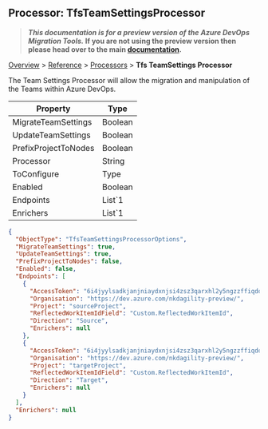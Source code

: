 ## Processor: TfsTeamSettingsProcessor

>**_This documentation is for a preview version of the Azure DevOps Migration Tools._ If you are not using the preview version then please head over to the main [documentation](https://nkdagility.github.io/azure-devops-migration-tools).**

[Overview](.././index.md) > [Reference](../index.md) > [Processors](./index.md) > **Tfs TeamSettings Processor**

The Team Settings Processor will allow the migration and manipulation of the Teams within Azure DevOps. 

Property | Type
-------- | ----
MigrateTeamSettings | Boolean
UpdateTeamSettings | Boolean
PrefixProjectToNodes | Boolean
Processor | String
ToConfigure | Type
Enabled | Boolean
Endpoints | List`1
Enrichers | List`1


```JSON
{
  "ObjectType": "TfsTeamSettingsProcessorOptions",
  "MigrateTeamSettings": true,
  "UpdateTeamSettings": true,
  "PrefixProjectToNodes": false,
  "Enabled": false,
  "Endpoints": [
    {
      "AccessToken": "6i4jyylsadkjanjniaydxnjsi4zsz3qarxhl2y5ngzzffiqdostq",
      "Organisation": "https://dev.azure.com/nkdagility-preview/",
      "Project": "sourceProject",
      "ReflectedWorkItemIdField": "Custom.ReflectedWorkItemId",
      "Direction": "Source",
      "Enrichers": null
    },
    {
      "AccessToken": "6i4jyylsadkjanjniaydxnjsi4zsz3qarxhl2y5ngzzffiqdostq",
      "Organisation": "https://dev.azure.com/nkdagility-preview/",
      "Project": "targetProject",
      "ReflectedWorkItemIdField": "Custom.ReflectedWorkItemId",
      "Direction": "Target",
      "Enrichers": null
    }
  ],
  "Enrichers": null
}
```